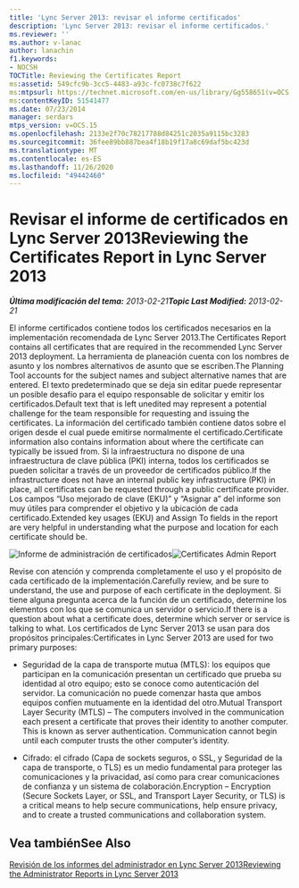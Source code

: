 ```yaml
---
title: 'Lync Server 2013: revisar el informe certificados'
description: 'Lync Server 2013: revisar el informe certificados.'
ms.reviewer: ''
ms.author: v-lanac
author: lanachin
f1.keywords:
- NOCSH
TOCTitle: Reviewing the Certificates Report
ms:assetid: 549cfc9b-3cc5-4483-a93c-fc0738c7f622
ms:mtpsurl: https://technet.microsoft.com/en-us/library/Gg558651(v=OCS.15)
ms:contentKeyID: 51541477
ms.date: 07/23/2014
manager: serdars
mtps_version: v=OCS.15
ms.openlocfilehash: 2133e2f70c78217788d84251c2035a9115bc3283
ms.sourcegitcommit: 36fee89bb887bea4f18b19f17a8c69daf5bc423d
ms.translationtype: MT
ms.contentlocale: es-ES
ms.lasthandoff: 11/26/2020
ms.locfileid: "49442460"
---
```

# <a name="reviewing-the-certificates-report-in-lync-server-2013"></a><span data-ttu-id="9bb10-103">Revisar el informe de certificados en Lync Server 2013</span><span class="sxs-lookup"><span data-stu-id="9bb10-103">Reviewing the Certificates Report in Lync Server 2013</span></span>

<div data-xmlns="http://www.w3.org/1999/xhtml">

<div class="topic" data-xmlns="http://www.w3.org/1999/xhtml" data-msxsl="urn:schemas-microsoft-com:xslt" data-cs="https://msdn.microsoft.com/">

<div data-asp="https://msdn2.microsoft.com/asp">



</div>

<div id="mainSection">

<div id="mainBody"><span data-ttu-id="9bb10-104">

<span> </span></span><span class="sxs-lookup"><span data-stu-id="9bb10-104">

<span> </span></span></span>

<span data-ttu-id="9bb10-105">_**Última modificación del tema:** 2013-02-21_</span><span class="sxs-lookup"><span data-stu-id="9bb10-105">_**Topic Last Modified:** 2013-02-21_</span></span>

<span data-ttu-id="9bb10-106">El informe certificados contiene todos los certificados necesarios en la implementación recomendada de Lync Server 2013.</span><span class="sxs-lookup"><span data-stu-id="9bb10-106">The Certificates Report contains all certificates that are required in the recommended Lync Server 2013 deployment.</span></span> <span data-ttu-id="9bb10-107">La herramienta de planeación cuenta con los nombres de asunto y los nombres alternativos de asunto que se escriben.</span><span class="sxs-lookup"><span data-stu-id="9bb10-107">The Planning Tool accounts for the subject names and subject alternative names that are entered.</span></span> <span data-ttu-id="9bb10-108">El texto predeterminado que se deja sin editar puede representar un posible desafío para el equipo responsable de solicitar y emitir los certificados.</span><span class="sxs-lookup"><span data-stu-id="9bb10-108">Default text that is left unedited may represent a potential challenge for the team responsible for requesting and issuing the certificates.</span></span> <span data-ttu-id="9bb10-109">La información del certificado también contiene datos sobre el origen desde el cual puede emitirse normalmente el certificado.</span><span class="sxs-lookup"><span data-stu-id="9bb10-109">Certificate information also contains information about where the certificate can typically be issued from.</span></span> <span data-ttu-id="9bb10-110">Si la infraestructura no dispone de una infraestructura de clave pública (PKI) interna, todos los certificados se pueden solicitar a través de un proveedor de certificados público.</span><span class="sxs-lookup"><span data-stu-id="9bb10-110">If the infrastructure does not have an internal public key infrastructure (PKI) in place, all certificates can be requested through a public certificate provider.</span></span> <span data-ttu-id="9bb10-111">Los campos “Uso mejorado de clave (EKU)” y “Asignar a” del informe son muy útiles para comprender el objetivo y la ubicación de cada certificado.</span><span class="sxs-lookup"><span data-stu-id="9bb10-111">Extended key usages (EKU) and Assign To fields in the report are very helpful in understanding what the purpose and location for each certificate should be.</span></span>

<span data-ttu-id="9bb10-112">![Informe de administración de certificados](images/Gg558651.63a29335-d9e4-41ae-97ec-3c9d9fd30d8a(OCS.15).jpg "Informe de administración de certificados")</span><span class="sxs-lookup"><span data-stu-id="9bb10-112">![Certificates Admin Report](images/Gg558651.63a29335-d9e4-41ae-97ec-3c9d9fd30d8a(OCS.15).jpg "Certificates Admin Report")</span></span>

<span data-ttu-id="9bb10-113">Revise con atención y comprenda completamente el uso y el propósito de cada certificado de la implementación.</span><span class="sxs-lookup"><span data-stu-id="9bb10-113">Carefully review, and be sure to understand, the use and purpose of each certificate in the deployment.</span></span> <span data-ttu-id="9bb10-114">Si tiene alguna pregunta acerca de la función de un certificado, determine los elementos con los que se comunica un servidor o servicio.</span><span class="sxs-lookup"><span data-stu-id="9bb10-114">If there is a question about what a certificate does, determine which server or service is talking to what.</span></span> <span data-ttu-id="9bb10-115">Los certificados de Lync Server 2013 se usan para dos propósitos principales:</span><span class="sxs-lookup"><span data-stu-id="9bb10-115">Certificates in Lync Server 2013 are used for two primary purposes:</span></span>

  - <span data-ttu-id="9bb10-p103">Seguridad de la capa de transporte mutua (MTLS): los equipos que participan en la comunicación presentan un certificado que prueba su identidad al otro equipo; esto se conoce como autenticación del servidor. La comunicación no puede comenzar hasta que ambos equipos confíen mutuamente en la identidad del otro.</span><span class="sxs-lookup"><span data-stu-id="9bb10-p103">Mutual Transport Layer Security (MTLS) – The computers involved in the communication each present a certificate that proves their identity to another computer. This is known as server authentication. Communication cannot begin until each computer trusts the other computer’s identity.</span></span>

  - <span data-ttu-id="9bb10-119">Cifrado: el cifrado (Capa de sockets seguros, o SSL, y Seguridad de la capa de transporte, o TLS) es un medio fundamental para proteger las comunicaciones y la privacidad, así como para crear comunicaciones de confianza y un sistema de colaboración.</span><span class="sxs-lookup"><span data-stu-id="9bb10-119">Encryption – Encryption (Secure Sockets Layer, or SSL, and Transport Layer Security, or TLS) is a critical means to help secure communications, help ensure privacy, and to create a trusted communications and collaboration system.</span></span>

<div>

## <a name="see-also"></a><span data-ttu-id="9bb10-120">Vea también</span><span class="sxs-lookup"><span data-stu-id="9bb10-120">See Also</span></span>


[<span data-ttu-id="9bb10-121">Revisión de los informes del administrador en Lync Server 2013</span><span class="sxs-lookup"><span data-stu-id="9bb10-121">Reviewing the Administrator Reports in Lync Server 2013</span></span>](lync-server-2013-reviewing-the-administrator-reports.md)  
  

<span data-ttu-id="9bb10-122"></div>

</div>

<span> </span>

</div>

</div>

</span><span class="sxs-lookup"><span data-stu-id="9bb10-122"></div>

</div>

<span> </span>

</div>

</div>

</span></span></div>

